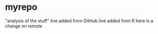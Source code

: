 # myrepo
"analysis of the stuff"
line added from GitHub
line added from R
here is a change on remote
